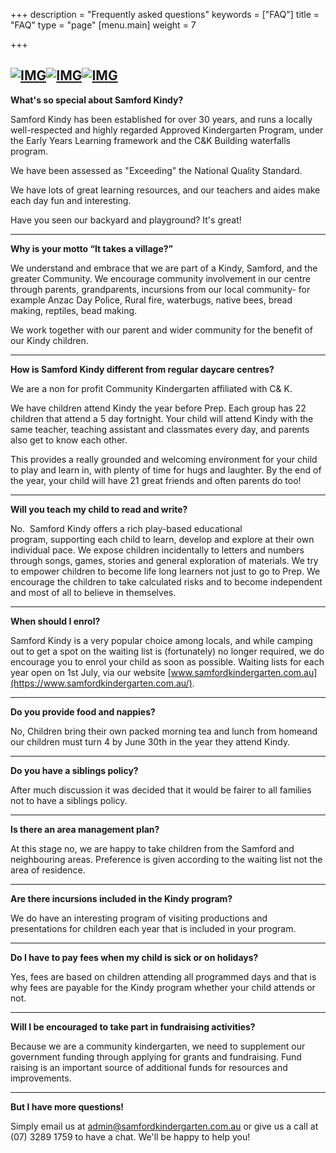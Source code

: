 +++
description = "Frequently asked questions"
keywords = ["FAQ"]
title = "FAQ"
type = "page"
[menu.main]
weight = 7

+++
## [![IMG](https://www.samfordkindergarten.com.au/uploads/IMG_0488-300x225.jpg)](https://www.samfordkindergarten.com.au/uploads/IMG_0488.jpg)[![IMG](https://www.samfordkindergarten.com.au/uploads/IMG_4786-200x300.jpg)](https://www.samfordkindergarten.com.au/uploads/IMG_4786.jpg)[![IMG](https://www.samfordkindergarten.com.au/uploads/IMG_7397-225x300.jpg)](https://www.samfordkindergarten.com.au/uploads/IMG_7397.jpg)

**What's so special about Samford Kindy?**

Samford Kindy has been established for over 30 years, and runs a locally well-respected and highly regarded Approved Kindergarten Program, under the Early Years Learning framework and the C&K Building waterfalls program.

We have been assessed as "Exceeding" the National Quality Standard.

We have lots of great learning resources, and our teachers and aides make each day fun and interesting. 

Have you seen our backyard and playground?  It's great!
** **
**Why is your motto “It takes a village?”** 

We understand and embrace that we are part of a Kindy, Samford, and the greater Community. We encourage community involvement in our centre through parents, grandparents, incursions from our local community- for example Anzac Day Police, Rural fire, waterbugs, native bees, bread making, reptiles, bead making.  

We work together with our parent and wider community for the benefit of our Kindy children.
** **
**How is Samford Kindy different from regular daycare centres?**

We are a non for profit Community Kindergarten affiliated with C& K. 

We have children attend Kindy the year before Prep. Each group has 22 children that attend a 5 day fortnight. Your child will attend Kindy with the same teacher, teaching assistant and classmates every day, and parents also get to know each other.   

This provides a really grounded and welcoming environment for your child to play and learn in, with plenty of time for hugs and laughter. By the end of the year, your child will have 21 great friends and often parents do too! 
** **
**Will you teach my child to read and write?**

No.  Samford Kindy offers a rich play-based educational program, supporting each child to learn, develop and ​explore at their own individual pace.  We expose children incidentally to letters and numbers through songs, games, stories and general exploration of materials.  We try to empower children to become life long learners not just to go to Prep.  We encourage the children to take calculated risks and to become independent and most of all to believe in themselves.
** **
**When should I enrol?**

Samford Kindy is a very popular choice among locals, and while camping out to get a spot on the waiting list is (fortunately) no longer required, we do encourage you to enrol your child as soon as possible. ​ Waiting lists for each year open on 1st July, via our website [www.samfordkindergarten.com.au](https://www.samfordkindergarten.com.au/).
** **
**Do you provide food and nappies?**

No, Children bring their own packed morning tea and lunch from home​ and our children must turn 4 by June 30th in the year they attend Kindy.​
** **
**Do you have a siblings policy?**

After much discussion it was decided that it would be fairer to all families not to have a siblings policy.
** **
**Is there an area management plan?**

At this stage no, we are happy to take children from the Samford and neighbouring areas. Preference is given according to the waiting list not the area of residence.
** **
**Are there incursions included in the Kindy program?**

We do have an interesting program of visiting productions and presentations for children each year that is included in your program.
** **
**Do I have to pay fees when my child is sick or on holidays?**

Yes, fees are based on children attending all programmed days and that is why fees are payable for the Kindy program whether your child attends or not.
** **
**Will I be encouraged to take part in fundraising activities?**

Because we are a community kindergarten, we need to supplement our government funding through applying for grants and fundraising. Fund raising is an important source of additional funds for resources and improvements.
** **
**But I have more questions!**

Simply email us at [admin@samfordkindergarten.com.au](mailto:admin@samfordkindergarten.com.au) or give us a call at (07) 3289 1759 to have a chat.  We'll be happy to help you!